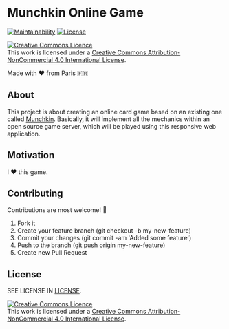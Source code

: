# Munchkin Online Game

[![Maintainability](https://api.codeclimate.com/v1/badges/3a484cfca726795e50c5/maintainability)](https://codeclimate.com/github/cesumilo/munchkin/maintainability) [![License](https://img.shields.io/badge/license-GPL_3.0-green)](https://github.com/cesumilo/munchkin/blob/master/LICENSE)

<a rel="license" href="http://creativecommons.org/licenses/by-nc/4.0/"><img alt="Creative Commons Licence" style="border-width:0" src="https://i.creativecommons.org/l/by-nc/4.0/80x15.png" /></a><br />This work is licensed under a <a rel="license" href="http://creativecommons.org/licenses/by-nc/4.0/">Creative Commons Attribution-NonCommercial 4.0 International License</a>.

Made with :heart: from Paris :fr:

## About

This project is about creating an online card game based on an existing one called [Munchkin](https://munchkin.game/). Basically, it will implement all the mechanics within an open source game server, which will be played using this responsive web application.

## Motivation

I :heart: this game.

## Contributing

Contributions are most welcome! :tada:

1. Fork it
2. Create your feature branch (git checkout -b my-new-feature)
3. Commit your changes (git commit -am 'Added some feature')
4. Push to the branch (git push origin my-new-feature)
5. Create new Pull Request

## License

SEE LICENSE IN [LICENSE](LICENSE).

<a rel="license" href="http://creativecommons.org/licenses/by-nc/4.0/"><img alt="Creative Commons Licence" style="border-width:0" src="https://i.creativecommons.org/l/by-nc/4.0/88x31.png" /></a><br />This work is licensed under a <a rel="license" href="http://creativecommons.org/licenses/by-nc/4.0/">Creative Commons Attribution-NonCommercial 4.0 International License</a>.
